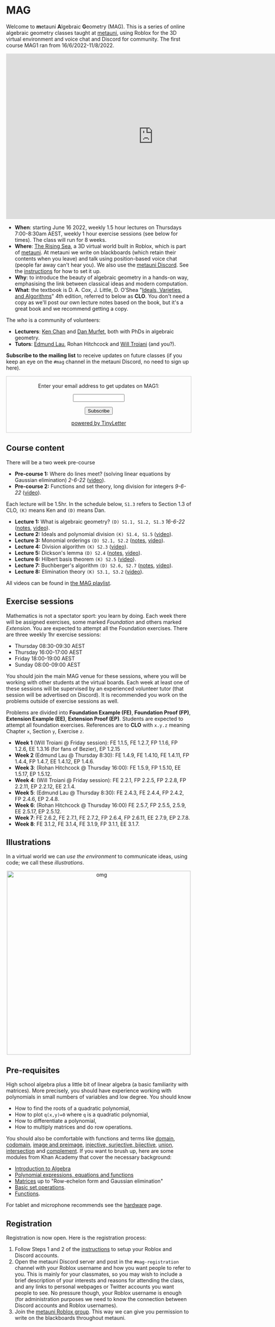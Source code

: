# MAG

Welcome to **m**etauni **A**lgebraic **G**eometry (MAG). This is a series of online algebraic geometry classes taught at [metauni](https://metauni.org), using Roblox for the 3D virtual environment and voice chat and Discord for community. The first course MAG1 ran from 16/6/2022-11/8/2022.

<p align="center">
<iframe width="800" height="450" src="https://www.youtube.com/embed/roXjVedxrR0" title="YouTube video player" frameborder="0" allow="accelerometer; autoplay; clipboard-write; encrypted-media; gyroscope; picture-in-picture" allowfullscreen></iframe>
</p>

<!--<img width="800" alt="working" src="https://user-images.githubusercontent.com/320329/166119939-5cf4f2c2-3c28-45e2-994d-d0b118bc0145.png">-->

<!--<p align="center">
  <span style="font-size:larger;"><a target="_blank" href="https://www.roblox.com/games/8165217582/The-Rising-Sea">Enter MAG</a></span>
</p>-->

* **When**: starting June 16 2022, weekly 1.5 hour lectures on Thursdays 7:00-8:30am AEST, weekly 1 hour exercise sessions (see below for times). The class will run for 8 weeks.
* **Where**: [The Rising Sea](https://www.roblox.com/games/8165217582/The-Rising-Sea), a 3D virtual world built in Roblox, which is part of [metauni](https://metauni.org). At metauni we write on blackboards (which retain their contents when you leave) and talk using position-based voice chat (people far away can't hear you). We also use the [metauni Discord](https://discord.gg/9yBaAxPSK8). See the [instructions](https://metauni.org/posts/instructions/instructions) for how to set it up.
* **Why**: to introduce the beauty of algebraic geometry in a hands-on way, emphasising the link between classical ideas and modern computation.
* **What**: the textbook is D. A. Cox, J. Little, D. O’Shea "[Ideals, Varieties, and Algorithms](https://link.springer.com/book/10.1007/978-3-319-16721-3)" 4th edition, referred to below as **CLO**. You don't need a copy as we'll post our own lecture notes based on the book, but it's a great book and we recommend getting a copy.

The *who* is a community of volunteers:

* **Lecturers**: [Ken Chan](https://kenhchan.github.io) and [Dan Murfet](https://www.therisingsea.org), both with PhDs in algebraic geometry.
* **Tutors**: [Edmund Lau](https://edmundlth.github.io), Rohan Hitchcock and [Will Troiani](https://williamtroiani.github.io) (and you?).

**Subscribe to the mailing list** to receive updates on future classes (if you keep an eye on the `#mag` channel in the metauni Discord, no need to sign up here).

<form style="border:1px solid #ccc;padding:3px;text-align:center;" action="https://tinyletter.com/adminmetauni" method="post" target="popupwindow" onsubmit="window.open('https://tinyletter.com/adminmetauni', 'popupwindow', 'scrollbars=yes,width=800,height=600');return true"><p><label for="tlemail">Enter your email address to get updates on MAG1:</label></p><p><input type="text" style="width:140px" name="email" id="tlemail" /></p><input type="hidden" value="1" name="embed"/><input type="submit" value="Subscribe" /><p><a href="https://tinyletter.com" target="_blank">powered by TinyLetter</a></p></form>

## Course content

There will be a two week pre-course

* **Pre-course 1:** Where do lines meet? (solving linear equations by Gaussian elimination) *2-6-22* ([video](https://youtu.be/hTQIt3rc9Rs)).
* **Pre-course 2:** Functions and set theory, long division for integers *9-6-22* ([video](https://youtu.be/OUNa5TNzbnU)).

Each lecture will be 1.5hr. In the schedule below, `S1.3` refers to Section 1.3 of CLO, `(K)` means Ken and `(D)` means Dan.

* **Lecture 1:** What is algebraic geometry? `(D) S1.1, S1.2, S1.3` *16-6-22* ([notes](http://www.therisingsea.org/notes/mag/MAG1-1.pdf), [video](https://youtu.be/roXjVedxrR0)).
* **Lecture 2:** Ideals and polynomial division `(K) S1.4, S1.5` ([video](https://youtu.be/tigdjV0Ng2U)).
* **Lecture 3:** Monomial orderings `(D) S2.1, S2.2` ([notes](http://www.therisingsea.org/notes/mag/MAG1-3.pdf), [video](https://youtu.be/yAqfbiB9CrE)).
* **Lecture 4:** Division algorithm `(K) S2.3` ([video](https://youtu.be/SWe5kIjfmgQ)).
* **Lecture 5:** Dickson's lemma `(D) S2.4` ([notes](http://www.therisingsea.org/notes/mag/MAG1-5.pdf), [video](https://youtu.be/P4_ziiIne14)).
* **Lecture 6:** Hilbert basis theorem `(K) S2.5` ([video](https://youtu.be/1t13zsp08uY)).
* **Lecture 7:** Buchberger's algorithm `(D) S2.6, S2.7` ([notes](http://www.therisingsea.org/notes/mag/MAG1-7.pdf), [video](https://youtu.be/TuZCzo5rGm4)).
* **Lecture 8:** Elimination theory `(K) S3.1, S3.2` ([video](https://youtu.be/c6AZIfl3_zY)).

All videos can be found in [the MAG playlist](https://www.youtube.com/playlist?list=PLKnx70LRf21dbz2X5o6igq-umCGmkug1t).

## Exercise sessions

Mathematics is not a spectator sport: you learn by doing. Each week there will be assigned exercises, some marked *Foundation* and others marked *Extension*. You are expected to attempt all the Foundation exercises. There are three weekly 1hr exercise sessions:

* Thursday 08:30-09:30 AEST
* Thursday 16:00-17:00 AEST
* Friday 18:00-19:00 AEST
* Sunday 08:00-09:00 AEST

You should join the main MAG venue for these sessions, where you will be working with other students at the virtual boards. Each week at least one of these sessions will be supervised by an experienced volunteer tutor (that session will be advertised on Discord). It is recommended you work on the problems outside of exercise sessions as well.

Problems are divided into **Foundation Example (FE)**, **Foundation Proof (FP)**, **Extension Example (EE)**, **Extension Proof (EP)**. Students are expected to attempt all foundation exercises. References are to **CLO** with `x.y.z` meaning Chapter `x`, Section `y`, Exercise `z`.

* **Week 1** (Will Troiani @ Friday session): FE 1.1.5, FE 1.2.7, FP 1.1.6, FP 1.2.6, EE 1.3.16 (for fans of Bezier), EP 1.2.15 
* **Week 2** (Edmund Lau @ Thursday 8:30): FE 1.4.9, FE 1.4.10, FE 1.4.11, FP 1.4.4, FP 1.4.7, EE 1.4.12, EP 1.4.6.
* **Week 3**: (Rohan Hitchcock @ Thursday 16:00): FE 1.5.9, FP 1.5.10, EE 1.5.17, EP 1.5.12.
* **Week 4**: (Will Troiani @ Friday session): FE 2.2.1, FP 2.2.5, FP 2.2.8, FP 2.2.11, EP 2.2.12, EE 2.1.4.
* **Week 5**: (Edmund Lau @ Thursday 8:30): FE 2.4.3, FE 2.4.4, FP 2.4.2, FP 2.4.6, EP 2.4.8.
* **Week 6**: (Rohan Hitchcock @ Thursday 16:00) FE 2.5.7, FP 2.5.5, 2.5.9, EE 2.5.17, EP 2.5.12.
* **Week 7**: FE 2.6.2, FE 2.7.1, FE 2.7.2, FP 2.6.4, FP 2.6.11, EE 2.7.9, EP 2.7.8.
* **Week 8**: FE 3.1.2, FE 3.1.4, FE 3.1.9, FP 3.1.1, EE 3.1.7.

## Illustrations

In a virtual world we can *use the environment* to communicate ideas, using code; we call these *illustrations*. 

<p align="center">
<img width="500" alt="omg" src="https://user-images.githubusercontent.com/320329/165735979-036bb587-8586-4ed8-9972-18efdd049380.png">
</p>

## Pre-requisites

High school algebra plus a little bit of linear algebra (a basic familiarity with matrices). More precisely, you should have experience working with polynomials in small numbers of variables and low degree. You should know 

* How to find the roots of a quadratic polynomial, 
* How to plot `q(x,y)=0` where `q` is a quadratic polynomial,
* How to differentiate a polynomial,
* How to multiply matrices and do row operations.

You should also be comfortable with functions and terms like [domain](https://en.wikipedia.org/wiki/Domain_of_a_function), [codomain](https://en.wikipedia.org/wiki/Codomain), [image and preimage](https://en.wikipedia.org/wiki/Image_(mathematics)), [injective, surjective, bijective](https://en.wikipedia.org/wiki/Bijection,_injection_and_surjection), [union](https://en.wikipedia.org/wiki/Union_(set_theory)), [intersection](https://en.wikipedia.org/wiki/Intersection_(set_theory)) and [complement](https://en.wikipedia.org/wiki/Complement_(set_theory)). If you want to brush up, here are some modules from Khan Academy that cover the necessary background:

* [Introduction to Algebra](https://www.khanacademy.org/math/algebra-home/alg-intro-to-algebra)
* [Polynomial expressions, equations and functions](https://www.khanacademy.org/math/algebra-home/alg-polynomials)
* [Matrices](https://www.khanacademy.org/math/algebra-home/alg-matrices) up to "Row-echelon form and Gaussian elimination"
* [Basic set operations](https://www.khanacademy.org/math/statistics-probability/probability-library/basic-set-ops/v/intersection-and-union-of-sets).
* [Functions](https://www.khanacademy.org/math/algebra-home/alg-functions).

For tablet and microphone recommends see the [hardware](https://www.metauni.org/posts/instructions/hardware) page.

## Registration

Registration is now open. Here is the registration process:

1. Follow Steps 1 and 2 of the [instructions](https://metauni.org/posts/instructions/instructions) to setup your Roblox and Discord accounts.
2. Open the metauni Discord server and post in the `#mag-registration` channel with your Roblox username and how you want people to refer to you. This is mainly for your classmates, so you may wish to include a brief description of your interests and reasons for attending the class, and any links to personal webpages or Twitter accounts you want people to see. No pressure though, your Roblox username is enough (for administration purposes we need to know the connection between Discord accounts and Roblox usernames).
3. Join the [metauni Roblox group](https://www.roblox.com/groups/13108882/metauni#!/about). This way we can give you permission to write on the blackboards throughout metauni.
